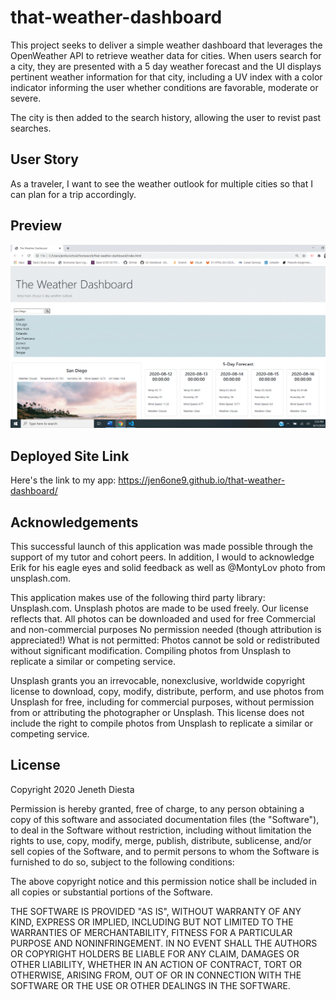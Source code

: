 # that-weather-dashboard
This project seeks to deliver a simple weather dashboard that leverages the OpenWeather API to retrieve weather data for cities.
When users search for a city, they are presented with a 5 day weather forecast and the UI displays pertinent weather information for that city, including a UV index with a color indicator informing the user whether conditions are favorable, moderate or severe. 

The city is then added to the search history, allowing the user to revist past searches.

## User Story
As a traveler, I want to see the weather outlook for multiple cities so that I can plan for a trip accordingly. 



## Preview
![alt-text](WeatherDashboard.GIF)

## Deployed Site Link
Here's the link to my app: https://jen6one9.github.io/that-weather-dashboard/

## Acknowledgements
This successful launch of this application was made possible through the support of my tutor and cohort peers. In addition, I would to acknowledge Erik for his eagle eyes and solid feedback as well as @MontyLov photo from unsplash.com. 

This application makes use of the following third party library: Unsplash.com.
Unsplash photos are made to be used freely. Our license reflects that.
All photos can be downloaded and used for free
Commercial and non-commercial purposes
No permission needed (though attribution is appreciated!)
What is not permitted:
    Photos cannot be sold or redistributed without significant modification.
    Compiling photos from Unsplash to replicate a similar or competing service.

Unsplash grants you an irrevocable, nonexclusive, worldwide copyright license to download, copy, modify, distribute, perform, and use photos from Unsplash for free, including for commercial purposes, without permission from or attributing the photographer or Unsplash. This license does not include the right to compile photos from Unsplash to replicate a similar or competing service.

## License
Copyright 2020 Jeneth Diesta

Permission is hereby granted, free of charge, to any person obtaining a copy of this software and associated documentation files (the "Software"), to deal in the Software without restriction, including without limitation the rights to use, copy, modify, merge, publish, distribute, sublicense, and/or sell copies of the Software, and to permit persons to whom the Software is furnished to do so, subject to the following conditions:

The above copyright notice and this permission notice shall be included in all copies or substantial portions of the Software.

THE SOFTWARE IS PROVIDED "AS IS", WITHOUT WARRANTY OF ANY KIND, EXPRESS OR IMPLIED, INCLUDING BUT NOT LIMITED TO THE WARRANTIES OF MERCHANTABILITY, FITNESS FOR A PARTICULAR PURPOSE AND NONINFRINGEMENT. IN NO EVENT SHALL THE AUTHORS OR COPYRIGHT HOLDERS BE LIABLE FOR ANY CLAIM, DAMAGES OR OTHER LIABILITY, WHETHER IN AN ACTION OF CONTRACT, TORT OR OTHERWISE, ARISING FROM, OUT OF OR IN CONNECTION WITH THE SOFTWARE OR THE USE OR OTHER DEALINGS IN THE SOFTWARE.

